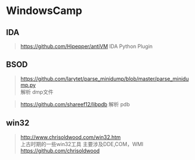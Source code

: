# WindowsCamp

## IDA
> https://github.com/Hipepper/antiVM   IDA Python Plugin



## BSOD
> https://github.com/larytet/parse_minidump/blob/master/parse_minidump.py   
> 解析 dmp文件

> https://github.com/shareef12/libpdb
> 解析 pdb


## win32
> http://www.chrisoldwood.com/win32.htm    
> 上古时期的一些win32工具   主要涉及DDE,COM，WMI    
> https://github.com/chrisoldwood      
